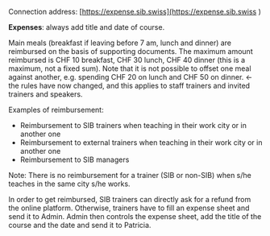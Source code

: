 Connection address: [https://expense.sib.swiss](https://expense.sib.swiss
) 

**Expenses**: always add title and date of course.  

Main meals (breakfast if leaving before 7 am, lunch and dinner) are reimbursed on the basis of supporting documents. The maximum amount reimbursed is CHF 10 breakfast, CHF 30 lunch, CHF 40 dinner (this is a maximum, not a fixed sum). Note that it is not possible to offset one meal against another, e.g. spending CHF 20 on lunch and CHF 50 on dinner. <- the rules have now changed, and this applies to staff trainers and invited trainers and speakers. 

Examples of reimbursement: 

- Reimbursement to SIB trainers when teaching in their work city or in another one 
- Reimbursement to external trainers when teaching in their work city or in another one 
- Reimbursement to SIB managers 

Note: There is no reimbursement for a trainer (SIB or non-SIB) when s/he teaches in the same city s/he works. 

In order to get reimbursed, SIB trainers can directly ask for a refund from the online platform. Otherwise, trainers have to fill an expense sheet and send it to Admin. Admin then controls the expense sheet, add the title of the course and the date and send it to Patricia.
